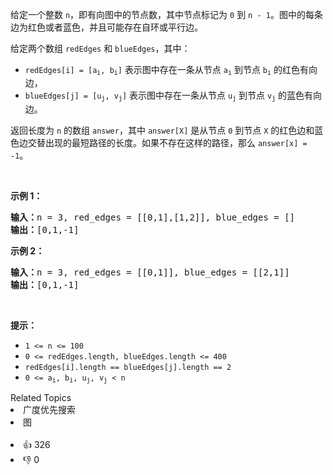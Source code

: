 <p>给定一个整数 <code>n</code>，即有向图中的节点数，其中节点标记为 <code>0</code> 到 <code>n - 1</code>。图中的每条边为红色或者蓝色，并且可能存在自环或平行边。</p>

<p>给定两个数组&nbsp;<code>redEdges</code>&nbsp;和&nbsp;<code>blueEdges</code>，其中：</p>

<ul> 
 <li><code>redEdges[i] = [a<sub>i</sub>, b<sub>i</sub>]</code>&nbsp;表示图中存在一条从节点&nbsp;<code>a<sub>i</sub></code>&nbsp;到节点&nbsp;<code>b<sub>i</sub></code>&nbsp;的红色有向边，</li> 
 <li><code>blueEdges[j] = [u<sub>j</sub>, v<sub>j</sub>]</code>&nbsp;表示图中存在一条从节点&nbsp;<code>u<sub>j</sub></code>&nbsp;到节点&nbsp;<code>v<sub>j</sub></code>&nbsp;的蓝色有向边。</li> 
</ul>

<p>返回长度为 <code>n</code> 的数组&nbsp;<code>answer</code>，其中&nbsp;<code>answer[X]</code>&nbsp;是从节点&nbsp;<code>0</code>&nbsp;到节点&nbsp;<code>X</code>&nbsp;的红色边和蓝色边交替出现的最短路径的长度。如果不存在这样的路径，那么 <code>answer[x] = -1</code>。</p>

<p>&nbsp;</p>

<p><strong>示例 1：</strong></p>

<pre>
<strong>输入：</strong>n = 3, red_edges = [[0,1],[1,2]], blue_edges = []
<strong>输出：</strong>[0,1,-1]
</pre>

<p><strong>示例 2：</strong></p>

<pre>
<strong>输入：</strong>n = 3, red_edges = [[0,1]], blue_edges = [[2,1]]
<strong>输出：</strong>[0,1,-1]
</pre>

<p>&nbsp;</p>

<p><strong>提示：</strong></p>

<ul> 
 <li><code>1 &lt;= n &lt;= 100</code></li> 
 <li><code>0 &lt;= redEdges.length,&nbsp;blueEdges.length &lt;= 400</code></li> 
 <li><code>redEdges[i].length == blueEdges[j].length == 2</code></li> 
 <li><code>0 &lt;= a<sub>i</sub>, b<sub>i</sub>, u<sub>j</sub>, v<sub>j</sub>&nbsp;&lt; n</code></li> 
</ul>

<div><div>Related Topics</div><div><li>广度优先搜索</li><li>图</li></div></div><br><div><li>👍 326</li><li>👎 0</li></div>
